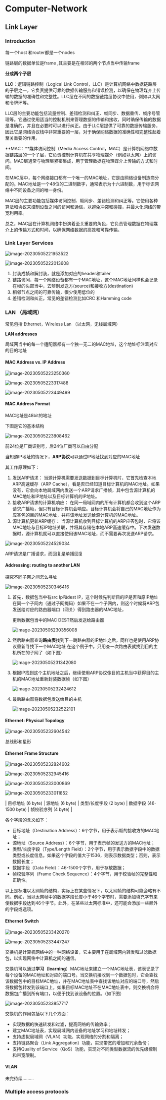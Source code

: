 # Computer-Network

## Link Layer

### Introduction

每一个host 和router都是一个nodes

链路层的数据单位是frame ,其主要是在相邻的两个节点当中传输frame 

**分成两个子层**

**LLC**：逻辑链路控制（Logical Link Control，LLC）是计算机网络中数据链路层的子层之一，它负责提供可靠的数据传输服务和错误检测，以确保在物理媒介上传输的数据的准确性和完整性。LLC层在不同的数据链路层协议中使用，例如以太网和令牌环等。

LLC层的主要功能包括流量控制、差错检测和纠正、帧同步、数据重传、帧序号管理等。它通过使用适当的控制机制来管理数据的传输和接收，同时确保传输的数据是准确的，并且在必要时可以进行纠正。由于LLC层提供了可靠的数据传输服务，因此它是网络协议栈中非常重要的一层，对于确保网络数据的准确性和完整性起着至关重要的作用。

**MAC：**媒体访问控制（Media Access Control，MAC）是计算机网络中数据链路层的一个子层，它负责控制计算机在共享物理媒介（例如以太网）上的访问。MAC层通常与物理层紧密集成，用于管理数据在物理媒介上传输的方式和时间。

在MAC层中，每个网络接口都有一个唯一的MAC地址，它是由网络设备制造商分配的。MAC地址是一个48位的二进制数字，通常表示为十六进制数，用于标识网络中不同设备之间的唯一身份。

MAC层的主要功能包括媒体访问控制、帧同步、差错检测和纠正等。它使用各种算法和协议来控制设备之间的访问和通信，以避免冲突和碰撞，并最大化网络的带宽利用率。

总之，MAC层在计算机网络中扮演着至关重要的角色，它负责管理数据在物理媒介上的传输方式和时间，以确保网络数据的高效和可靠传输。

### Link Layer Services

![image-20230505221953522](./Computer-Network.assets/image-20230505221953522.png)

![image-20230505222013608](./Computer-Network.assets/image-20230505222013608.png)

1. 封装成帧和解封装，就是添加对应的header和tailer
2. 链路访问，每一个网络设备都有一个MAC地址，这个MAC地址同样也会记录在帧的头部当中，去辨别发送方(source)和接收方(destination)
3. 相邻节点之间的可靠传输，很少使用低位的
4. 差错检测和纠正，常见的差错检测比如CRC 和Hamming code



### LAN （局域网）

常见包括 Ethernet，Wireless Lan （以太网，无线局域网）

**LAN addresses**

局域网当中的每一个适配器都有一个独一无二的MAC地址，这个地址标注着对应的目的地址

#### MAC Address vs. IP Address

![image-20230505223250360](./Computer-Network.assets/image-20230505223250360.png)

![image-20230505223317488](./Computer-Network.assets/image-20230505223317488.png)

![image-20230505223449499](./Computer-Network.assets/image-20230505223449499.png)

#### MAC Address Format

MAC地址是48bit的地址

下图是它的基本结构

![image-20230505223808462](./Computer-Network.assets/image-20230505223808462.png)

前24位是厂商识别号，后24位厂商可以自由分配

当知道IP地址的情况下，**ARP协议**可以通过IP地址找到对应的MAC地址

其工作原理如下：

1. 发送ARP请求： 当源计算机需要发送数据到目标计算机时，它首先检查本地ARP高速缓存（ARP Cache），看是否已经知道目标计算机的MAC地址。如果没有，它会向本地局域网内发送一个ARP请求广播帧，其中包含源计算机的MAC地址和IP地址以及目标计算机的IP地址。
2. 接收ARP请求的计算机响应： 在同一局域网内的所有计算机都会收到这个ARP请求广播帧，但只有目标计算机会响应。目标计算机会将自己的MAC地址作为应答包的目的MAC地址，并将该地址发送给源计算机的MAC地址。
3. 源计算机更新ARP缓存： 当源计算机收到目标计算机的ARP应答包时，它将该MAC地址与目标IP地址关联，并将其存储在本地ARP高速缓存中。下次发送数据时，源计算机就可以直接使用该MAC地址，而不需要再次发送ARP请求。

![image-20230505224529034](./Computer-Network.assets/image-20230505224529034.png)

ARP请求是广播请求，而回复是单播回复

#### Addressing: routing to another LAN

探究不同子网之间怎么寻址

![image-20230505230346416](./Computer-Network.assets/image-20230505230346416.png)



1. 首先，数据包当中有src Ip和dest IP，这个时候先判断目的IP是否和原IP地址在同一个子网内（通过子网掩码）如果不在一个子网内，则这个时候将ARP包发送给对应的路由器端口（网关）得到路由器的MAC地址，

   更新数据包当中的MAC DEST然后发送给路由器

   ![image-20230505230356008](./Computer-Network.assets/image-20230505230356008.png)

2. 然后路由器查询**路由表**找到下一跳路由器的IP地址之后，同样也是使用ARP协议重新寻找下一个MAC地址 在这个例子中，只用查一次路由表就找到目的主机所在的子网了（如下图）

   ![image-20230505231342080](./Computer-Network.assets/image-20230505231342080.png)

3. 根据IP找到这个主机地址之后，继续使用ARP协议像目的主机当中获得目的主机的MAC地址重新封装数据帧（如下图）

   ![image-20230505232424612](./Computer-Network.assets/image-20230505232424612.png)

4. 最后路由器将数据包发送给目的主机

   ![image-20230505232522101](./Computer-Network.assets/image-20230505232522101.png)

#### Ethernet: Physical Topology

![image-20230505232604542](./Computer-Network.assets/image-20230505232604542.png)

总线形和星形

#### Ethernet Frame Structure

![image-20230505232824602](./Computer-Network.assets/image-20230505232824602.png)

![image-20230505232945416](./Computer-Network.assets/image-20230505232945416.png)

![image-20230505233000869](./Computer-Network.assets/image-20230505233000869.png)

![image-20230505233011852](./Computer-Network.assets/image-20230505233011852.png)

| 目标地址 (6 byte) | 源地址 (6 byte) | 类型/长度字段 (2 byte) | 数据字段 (46-1500 byte) | 帧校验序列 (4 byte) |

各个字段的含义如下：

- 目标地址（Destination Address）：6个字节，用于表示帧的接收方的MAC地址；
- 源地址（Source Address）：6个字节，用于表示帧的发送方的MAC地址；
- 类型/长度字段（Type/Length Field）：2个字节，用于表示数据字段中的数据类型或长度信息。如果这个字段的值大于1536，则表示数据类型；否则，表示数据长度；
- 数据字段（Data Field）：46-1500个字节，用于存放数据；
- 帧校验序列（Frame Check Sequence）：4个字节，用于校验帧的完整性和正确性。

以上是标准以太网帧的结构，实际上在某些情况下，以太网帧的结构可能会略有不同。例如，当以太网帧中的数据字段长度小于46个字节时，需要添加填充字节来使数据字段达到46个字节。此外，在某些以太网标准中，还可能会添加一些额外的字段或选项。

#### Ethernet Switch

![image-20230505233420270](./Computer-Network.assets/image-20230505233420270.png)

![image-20230505233447247](./Computer-Network.assets/image-20230505233447247.png)

交换机是计算机网络中的一种网络设备，它主要用于在局域网内转发和过滤数据包，以实现网络中计算机之间的通信。

交换机可以通过**学习（learning**）MAC地址来建立一个MAC地址表，该表记录了每个设备的MAC地址和对应的端口号。当交换机接收到一个数据包时，它会查找该数据包中的目标MAC地址，并在MAC地址表中查找该地址对应的端口号，然后将数据包转发到该端口上。如果目标MAC地址不在MAC地址表中，则交换机会将数据包广播到所有端口，以便于找到该设备的位置。（如下图）

![image-20230505233857717](./Computer-Network.assets/image-20230505233857717.png)

交换机的作用包括以下几个方面：

- 实现数据的快速转发和过滤，提高网络的传输效率；
- 建立MAC地址表，实现局域网内设备的地址学习和地址转发；
- 支持虚拟局域网（VLAN）功能，实现网络的分割和隔离；
- 支持链路聚合（Link Aggregation）功能，实现带宽的增加和冗余备份；
- 支持Quality of Service（QoS）功能，实现对不同类型数据流的优先级控制和带宽限制。



#### VLAN

未完待续.........

### Multiple access protocols





### 